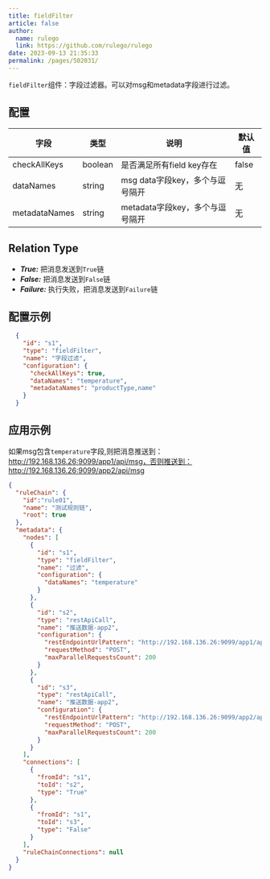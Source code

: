 ```yaml
---
title: fieldFilter
article: false
author: 
  name: rulego
  link: https://github.com/rulego/rulego
date: 2023-09-13 21:35:33
permalink: /pages/502031/
---
```


`fieldFilter`组件：字段过滤器。可以对msg和metadata字段进行过滤。

## 配置

| 字段            | 类型      | 说明                    | 默认值  |
|---------------|---------|-----------------------|------|
| checkAllKeys  | boolean | 是否满足所有field key存在     | false |
| dataNames     | string  | msg data字段key，多个与逗号隔开 |   无   |
| metadataNames | string  | metadata字段key，多个与逗号隔开 |   无   |


## Relation Type

- ***True:*** 把消息发送到`True`链
- ***False:*** 把消息发送到`False`链
- ***Failure:*** 执行失败，把消息发送到`Failure`链

## 配置示例

```json
  {
    "id": "s1",
    "type": "fieldFilter",
    "name": "字段过滤",
    "configuration": {
      "checkAllKeys": true,
      "dataNames": "temperature",
      "metadataNames": "productType,name"
    }
  }
```

## 应用示例

如果msg包含`temperature`字段,则把消息推送到：http://192.168.136.26:9099/app1/api/msg，否则推送到：http://192.168.136.26:9099/app2/api/msg
```json
{
  "ruleChain": {
    "id":"rule01",
    "name": "测试规则链",
    "root": true
  },
  "metadata": {
    "nodes": [
      {
        "id": "s1",
        "type": "fieldFilter",
        "name": "过滤",
        "configuration": {
          "dataNames": "temperature"
        }
      },
      {
        "id": "s2",
        "type": "restApiCall",
        "name": "推送数据-app2",
        "configuration": {
          "restEndpointUrlPattern": "http://192.168.136.26:9099/app1/api/msg",
          "requestMethod": "POST",
          "maxParallelRequestsCount": 200
        }
      },
      {
        "id": "s3",
        "type": "restApiCall",
        "name": "推送数据-app2",
        "configuration": {
          "restEndpointUrlPattern": "http://192.168.136.26:9099/app2/api/msg",
          "requestMethod": "POST",
          "maxParallelRequestsCount": 200
        }
      }
    ],
    "connections": [
      {
        "fromId": "s1",
        "toId": "s2",
        "type": "True"
      },
      {
        "fromId": "s1",
        "toId": "s3",
        "type": "False"
      }
    ],
    "ruleChainConnections": null
  }
}
```